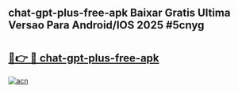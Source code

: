## chat-gpt-plus-free-apk Baixar Gratis Ultima Versao Para Android/IOS 2025 #5cnyg

# <h2><a href="https://ainizakaria.my?title=chat-gpt-plus-free-apk&ref=20M">🔗👉 🔴 chat-gpt-plus-free-apk</a></h2>

[![acn](https://github.com/user-attachments/assets/0f9c940e-d8b0-45ae-aac7-cd30a18b3e1c)](https://ainizakaria.my?title=chat-gpt-plus-free-apk&ref=20M)

